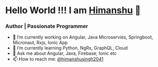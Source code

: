 # Hello World !!! I am [Himanshu](https://github.com/himanshusingh2041) 👋

### Author | Passionate Programmer

- 🔭 I’m currently working on Angular, Java Microservies, Springboot, Micronaut, Rxjs, Ionic App
- 🌱 I’m currently learning Python, NgRx, GraphQL, Cloud
- 💬 Ask me about Angular, Java, Firebase, Ionic etc
- 📫 How to reach me: [@himanshusingh2041](himanshusingh2041@gmail.com)

